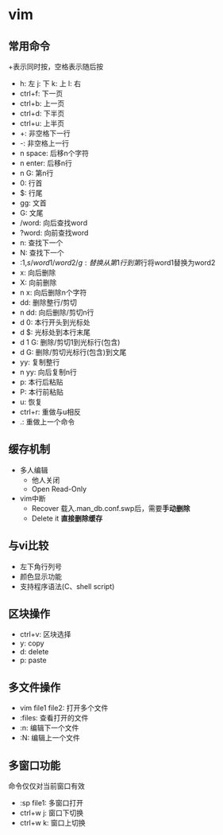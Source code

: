 # vim

## 常用命令
+表示同时按，空格表示随后按
- h: 左 j: 下 k: 上 l: 右
- ctrl+f: 下一页
- ctrl+b: 上一页
- ctrl+d: 下半页
- ctrl+u: 上半页
- +: 非空格下一行
- -: 非空格上一行
- n space: 后移n个字符
- n enter: 后移n行
- n G: 第n行
- 0: 行首
- $: 行尾
- gg: 文首
- G: 文尾
- /word: 向后查找word
- ?word: 向前查找word
- n: 查找下一个
- N: 查找下一个
- :1,$s/word1/word2/g: 替换从第1行到第$行将word1替换为word2
- x: 向后删除
- X: 向前删除
- n x: 向后删除n个字符
- dd: 删除整行/剪切
- n dd: 向后删除/剪切n行
- d 0: 本行开头到光标处
- d $: 光标处到本行末尾
- d 1 G: 删除/剪切1到光标行(包含)
- d G: 删除/剪切光标行(包含)到文尾
- yy: 复制整行
- n yy: 向后复制n行
- p: 本行后粘贴
- P: 本行前粘贴
- u: 恢复
- ctrl+r: 重做与u相反
- .: 重做上一个命令

## 缓存机制

- 多人编辑
	- 他人关闭
	- Open Read-Only
- vim中断
	- Recover 载入.man_db.conf.swp后，需要**手动删除**
	- Delete it **直接删除缓存**

## 与vi比较
- 左下角行列号
- 颜色显示功能
- 支持程序语法(C、shell script)

## 区块操作
- ctrl+v: 区块选择
- y: copy
- d: delete
- p: paste

## 多文件操作
- vim file1 file2: 打开多个文件
- :files: 查看打开的文件
- :n: 编辑下一个文件
- :N: 编辑上一个文件

## 多窗口功能
命令仅仅对当前窗口有效
- :sp file1: 多窗口打开
- ctrl+w j: 窗口下切换
- ctrl+w k: 窗口上切换